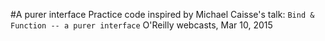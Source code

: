 #A purer interface
Practice code inspired by Michael Caisse's talk:
```Bind & Function -- a purer interface```
O'Reilly webcasts, Mar 10, 2015




